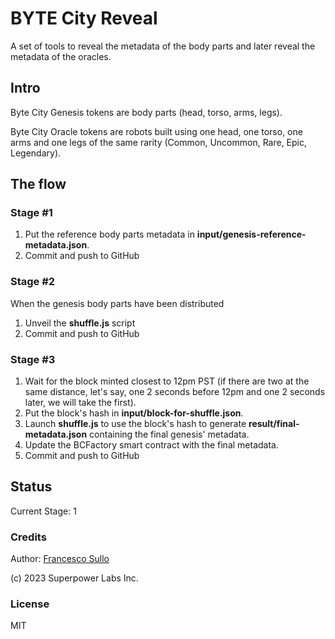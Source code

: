 # BYTE City Reveal

A set of tools to reveal the metadata of the body parts and later reveal the metadata of the oracles.

## Intro

Byte City Genesis tokens are body parts (head, torso, arms, legs).

Byte City Oracle tokens are robots built using one head, one torso, one arms and one legs of the same rarity (Common, Uncommon, Rare, Epic, Legendary).

## The flow

### Stage #1

1. Put the reference body parts metadata in **input/genesis-reference-metadata.json**. 
2. Commit and push to GitHub

### Stage #2

When the genesis body parts have been distributed

1. Unveil the **shuffle.js** script 
5. Commit and push to GitHub

### Stage #3

1. Wait for the block minted closest to 12pm PST (if there are two at the same distance, let's say, one 2 seconds before 12pm and one 2 seconds later, we will take the first).
2. Put the block's hash in **input/block-for-shuffle.json**.
3. Launch **shuffle.js** to use the block's hash to generate **result/final-metadata.json** containing the final genesis' metadata.
4. Update the BCFactory smart contract with the final metadata. 
5. Commit and push to GitHub

## Status

Current Stage: 1

### Credits

Author: [Francesco Sullo](https://sullo.co)

(c) 2023 Superpower Labs Inc.

### License
MIT
